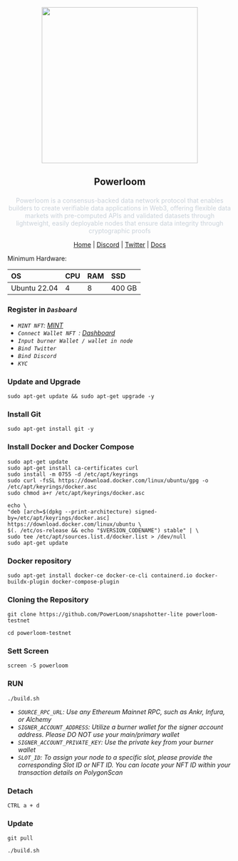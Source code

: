 <p align="center">
  <img height="350" height="350" src="https://github.com/user-attachments/assets/b6405d54-9ea3-443f-b920-e2a717fdf499">
</p>

<h2>
<p align="center"> Powerloom </p>
</h2>

<p align="center" style="font-size: 14px; color: #c9d1d9; max-width: 800px; margin: 0 auto;">
  Powerloom is a consensus-backed data network protocol that enables builders to create verifiable data applications in Web3, offering flexible data markets with pre-computed APIs and validated datasets through lightweight, easily deployable nodes that ensure data integrity through cryptographic proofs
</p>

<p align="center">
  <a href="https://powerloom.io/">Home</a> |
  <a href="https://discord.com/invite/powerloom">Discord</a> |
  <a href="https://twitter.com/PowerloomHQ">Twitter</a> |
  <a href="https://docs.powerloom.io/">Docs</a> 
</p>

Minimum Hardware:

| OS | CPU | RAM | SSD |
|:---|:---|:---|:---|
| Ubuntu 22.04 | 4 | 8 | 400 GB |


### Register in *`Dasboard`*
- *`MINT NFT`: [MINT](https://mint.powerloom.network/)*
- *`Connect Wallet NFT `: [Dashboard](https://snapshotter-dashboard.powerloom.network/)*
- *`Input burner Wallet / wallet in node`*
- *`Bind Twitter`*
- *`Bind Discord`*
- *`KYC`*
### Update and Upgrade
~~~
sudo apt-get update && sudo apt-get upgrade -y
~~~
### Install Git
~~~
sudo apt-get install git -y
~~~
### Install Docker and Docker Compose
~~~
sudo apt-get update
sudo apt-get install ca-certificates curl 
sudo install -m 0755 -d /etc/apt/keyrings
sudo curl -fsSL https://download.docker.com/linux/ubuntu/gpg -o /etc/apt/keyrings/docker.asc
sudo chmod a+r /etc/apt/keyrings/docker.asc
~~~
~~~
echo \
"deb [arch=$(dpkg --print-architecture) signed-by=/etc/apt/keyrings/docker.asc] https://download.docker.com/linux/ubuntu \
$(. /etc/os-release && echo "$VERSION_CODENAME") stable" | \
sudo tee /etc/apt/sources.list.d/docker.list > /dev/null
sudo apt-get update
~~~
### Docker repository
~~~
sudo apt-get install docker-ce docker-ce-cli containerd.io docker-buildx-plugin docker-compose-plugin
~~~
### Cloning the Repository
~~~
git clone https://github.com/PowerLoom/snapshotter-lite powerloom-testnet
~~~
~~~
cd powerloom-testnet
~~~
### Sett Screen
~~~
screen -S powerloom
~~~
### RUN
~~~
./build.sh
~~~
- *`SOURCE_RPC_URL`: Use any Ethereum Mainnet RPC, such as Ankr, Infura, or Alchemy*
- *`SIGNER_ACCOUNT_ADDRESS`: Utilize a burner wallet for the signer account address. Please DO NOT use your main/primary wallet*
- *`SIGNER_ACCOUNT_PRIVATE_KEY`: Use the private key from your burner wallet*
- *`SLOT_ID`: To assign your node to a specific slot, please provide the corresponding Slot ID or NFT ID. You can locate your NFT ID within your transaction details on PolygonScan*
### Detach
~~~
CTRL a + d
~~~
### Update
~~~
git pull
~~~
~~~
./build.sh
~~~

